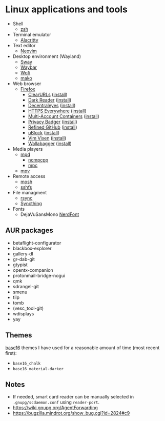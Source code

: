 # Linux applications and tools

- Shell
  - [zsh](https://www.zsh.org)
- Terminal emulator
  - [Alacritty](https://github.com/jwilm/alacritty)
- Text editor
  - [Neovim](https://neovim.io)
- Desktop environment (Wayland)
  - [Sway](https://github.com/swaywm/sway)
  - [Waybar](https://github.com/Alexays/Waybar)
  - [Wofi](https://hg.sr.ht/~scoopta/wofi)
  - [mako](https://github.com/emersion/mako)
- Web browser
  - [Firefox](https://www.mozilla.org/firefox)
    - [ClearURLs](https://gitlab.com/KevinRoebert/ClearUrls) ([install](https://addons.mozilla.org/en-US/firefox/addon/clearurls/))
    - [Dark Reader](https://github.com/darkreader/darkreader) ([install](https://addons.mozilla.org/en-US/firefox/addon/darkreader/))
    - [Decentraleyes](https://git.synz.io/Synzvato/decentraleyes) ([install](https://addons.mozilla.org/en-US/firefox/addon/decentraleyes/))
    - [HTTPS Everywhere](https://github.com/EFForg/https-everywhere) ([install](https://www.eff.org/https-everywhere))
    - [Multi-Account Containers](https://github.com/mozilla/multi-account-containers) ([install](https://addons.mozilla.org/en-US/firefox/addon/multi-account-containers/))
    - [Privacy Badger](https://github.com/EFForg/privacybadger) ([install](https://privacybadger.org/))
    - [Refined GitHub](https://github.com/sindresorhus/refined-github) ([install](https://addons.mozilla.org/en-US/firefox/addon/refined-github-/))
    - [uBlock](https://github.com/gorhill/uBlock) ([install](https://addons.mozilla.org/en-US/firefox/addon/ublock-origin/))
    - [Vim Vixen](https://github.com/ueokande/vim-vixen) ([install](https://addons.mozilla.org/en-US/firefox/addon/vim-vixen/))
    - [Wallabagger](https://github.com/wallabag/wallabagger) ([install](https://addons.mozilla.org/en-US/firefox/addon/wallabagger/))
- Media players
  - [mpd](https://www.musicpd.org/)
    - [ncmpcpp](https://rybczak.net/ncmpcpp/)
    - [mpc](https://www.musicpd.org/clients/mpc/)
  - [mpv](https://mpv.io)
- Remote access
  - [mosh](https://mosh.org)
  - [sshfs](https://github.com/libfuse/sshfs)
- File managment
  - [rsync](https://rsync.samba.org)
  - [Syncthing](https://syncthing.net)
- Fonts
  - DejaVuSansMono [NerdFont](https://nerdfonts.com)

## AUR packages

- betaflight-configurator
- blackbox-explorer
- gallery-dl
- gr-dab-git
- gtypist
- opentx-companion
- protonmail-bridge-nogui
- qmk
- sdrangel-git
- smenu
- tilp
- tomb
- (vesc_tool-git)
- wdisplays
- yay

## Themes

[base16](http://chriskempson.com/projects/base16/) themes I have used for a reasonable amount of time (most recent first):

- `base16_chalk`
- `base16_material-darker`

## Notes

- If needed, smart card reader can be manually selected in `.gnupg/scdaemon.conf` using `reader-port`.
- https://wiki.gnupg.org/AgentForwarding
- https://bugzilla.mindrot.org/show_bug.cgi?id=2824#c9
